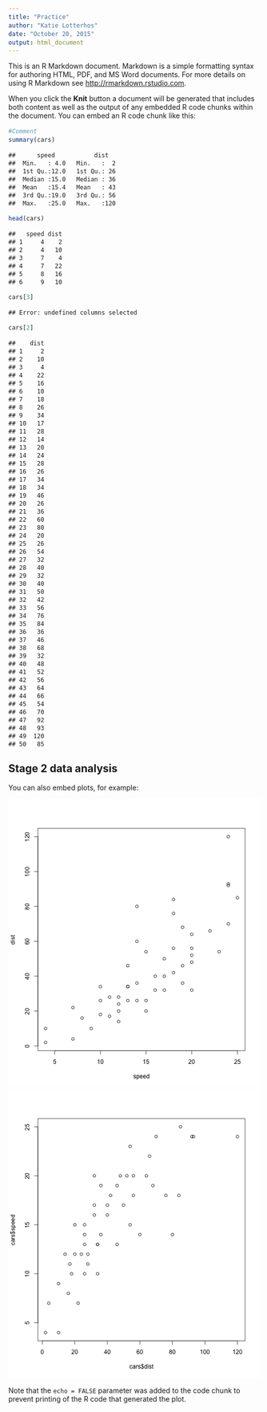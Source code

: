 ```yaml
---
title: "Practice"
author: "Katie Lotterhos"
date: "October 20, 2015"
output: html_document
---
```


This is an R Markdown document. Markdown is a simple formatting syntax for authoring HTML, PDF, and MS Word documents. For more details on using R Markdown see <http://rmarkdown.rstudio.com>.

When you click the **Knit** button a document will be generated that includes both content as well as the output of any embedded R code chunks within the document. You can embed an R code chunk like this:


```r
#Comment
summary(cars)
```

```
##      speed           dist    
##  Min.   : 4.0   Min.   :  2  
##  1st Qu.:12.0   1st Qu.: 26  
##  Median :15.0   Median : 36  
##  Mean   :15.4   Mean   : 43  
##  3rd Qu.:19.0   3rd Qu.: 56  
##  Max.   :25.0   Max.   :120
```

```r
head(cars)
```

```
##   speed dist
## 1     4    2
## 2     4   10
## 3     7    4
## 4     7   22
## 5     8   16
## 6     9   10
```

```r
cars[3]
```

```
## Error: undefined columns selected
```

```r
cars[2]
```

```
##    dist
## 1     2
## 2    10
## 3     4
## 4    22
## 5    16
## 6    10
## 7    18
## 8    26
## 9    34
## 10   17
## 11   28
## 12   14
## 13   20
## 14   24
## 15   28
## 16   26
## 17   34
## 18   34
## 19   46
## 20   26
## 21   36
## 22   60
## 23   80
## 24   20
## 25   26
## 26   54
## 27   32
## 28   40
## 29   32
## 30   40
## 31   50
## 32   42
## 33   56
## 34   76
## 35   84
## 36   36
## 37   46
## 38   68
## 39   32
## 40   48
## 41   52
## 42   56
## 43   64
## 44   66
## 45   54
## 46   70
## 47   92
## 48   93
## 49  120
## 50   85
```

## Stage 2 data analysis

You can also embed plots, for example:

![plot of chunk unnamed-chunk-2](figure/unnamed-chunk-21.png) ![plot of chunk unnamed-chunk-2](figure/unnamed-chunk-22.png) 

Note that the `echo = FALSE` parameter was added to the code chunk to prevent printing of the R code that generated the plot.
